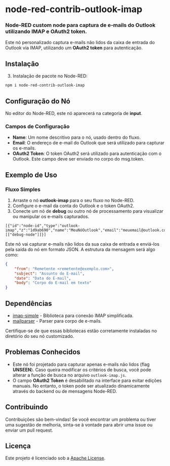 # node-red-contrib-outlook-imap

### Node-RED custom node para captura de e-mails do Outlook utilizando IMAP e OAuth2 token.

Este nó personalizado captura e-mails não lidos da caixa de entrada do Outlook via IMAP, utilizando um **OAuth2 token** para autenticação.

## Instalação

3. Instalação de pacote no Node-RED:

```bash
npm i node-red-contrib-outlook-imap
```

## Configuração do Nó

No editor do Node-RED, este nó aparecerá na categoria de **input**.

### Campos de Configuração

- **Name**: Um nome descritivo para o nó, usado dentro do fluxo.
- **Email**: O endereço de e-mail do Outlook que será utilizado para capturar os e-mails.
- **OAuth2 Token**: O token OAuth2 será utilizado para autenticação com o Outlook. Este campo deve ser enviado no corpo do msg.token.

## Exemplo de Uso

### Fluxo Simples

1. Arraste o nó **outlook-imap** para o seu fluxo no Node-RED.
2. Configure o e-mail da conta do Outlook e o token OAuth2.
3. Conecte um nó de **debug** ou outro nó de processamento para visualizar ou manipular os e-mails capturados.

```plaintext
[{"id":"node-id","type":"outlook-imap","z":"1d9ab690","name":"MeuNóOutlook","email":"meuemail@outlook.com","token":"seu_token_oauth2_aqui","x":260,"y":240,"wires":[["debug-node"]]}]
```

Este nó vai capturar e-mails não lidos da sua caixa de entrada e enviá-los pela saída do nó em formato JSON. A estrutura da mensagem será algo como:

```json
{
    "from": "Remetente <remetente@exemplo.com>",
    "subject": "Assunto do E-mail",
    "date": "Data do E-mail",
    "body": "Corpo do E-mail em texto"
}
```

## Dependências

- [imap-simple](https://github.com/chadxz/imap-simple) - Biblioteca para conexão IMAP simplificada.
- [mailparser](https://nodemailer.com/extras/mailparser/) - Parser para corpo de e-mails.

Certifique-se de que essas bibliotecas estão corretamente instaladas no diretório do seu nó customizado.

## Problemas Conhecidos

- Este nó foi projetado para capturar apenas e-mails não lidos (flag **UNSEEN**). Caso queira modificar os critérios de busca, você pode alterar a função de busca no arquivo `outlook-imap.js`.
- O campo **OAuth2 Token** é desabilitado na interface para evitar edições manuais. No entanto, o token pode ser atualizado dinamicamente através do backend ou de mensagens Node-RED.

## Contribuindo

Contribuições são bem-vindas! Se você encontrar um problema ou tiver uma sugestão de melhoria, sinta-se à vontade para abrir uma issue ou enviar um pull request.

## Licença

Este projeto é licenciado sob a [Apache License](LICENSE).